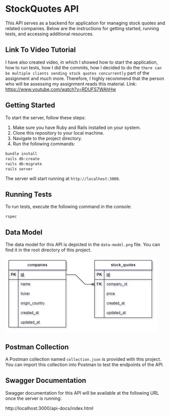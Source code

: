 # StockQuotes API

This API serves as a backend for application for managing stock quotes and related companies. Below are the instructions for getting started, running tests, and accessing additional resources.

## Link To Video Tutorial

I have also created video, in which I showed how to start the application, how to run tests, how I did the commits, how I decided to do the `there can be multiple clients sending stock quotes concurrently` part of the assignment and much more. Therefore, I highly recommend that the person who will be assessing my assignment reads this material.
Link:
https://www.youtube.com/watch?v=RDUFS7WAhHw

## Getting Started

To start the server, follow these steps:

1. Make sure you have Ruby and Rails installed on your system.
2. Clone this repository to your local machine.
3. Navigate to the project directory.
4. Run the following commands:
```console
bundle install
rails db:create
rails db:migrate
rails server

```
The server will start running at `http://localhost:3000`.

## Running Tests

To run tests, execute the following command in the console:
```console
rspec
```
## Data Model

The data model for this API is depicted in the `data-model.png` file. You can find it in the root directory of this project.

![Data Model](data-model.png)

## Postman Collection

A Postman collection named `collection.json` is provided with this project. You can import this collection into Postman to test the endpoints of the API. 

## Swagger Documentation

Swagger documentation for this API will be available at the following URL once the server is running:

http://localhost:3000/api-docs/index.html
